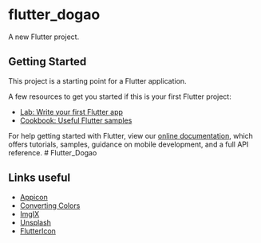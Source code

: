 # flutter_dogao

A new Flutter project.

## Getting Started

This project is a starting point for a Flutter application.

A few resources to get you started if this is your first Flutter project:

- [Lab: Write your first Flutter app](https://flutter.dev/docs/get-started/codelab)
- [Cookbook: Useful Flutter samples](https://flutter.dev/docs/cookbook)

For help getting started with Flutter, view our
[online documentation](https://flutter.dev/docs), which offers tutorials,
samples, guidance on mobile development, and a full API reference.
#   F l u t t e r _ D o g a o 
 
 

## Links useful
 - [Appicon](https://appicon.co/)
 - [Converting Colors](https://convertingcolors.com/)
 - [ImgIX](https://dashboard.imgix.com/)
 - [Unsplash](https://unsplash.com/)
 - [FlutterIcon](https://www.fluttericon.com/)